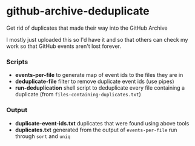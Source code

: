 # github-archive-deduplicate
Get rid of duplicates that made their way into the GitHub Archive

I mostly just uploaded this so I'd have it and so that others can check my work so that GitHub events aren't lost forever.

### Scripts
* **events-per-file** to generate map of event ids to the files they are in
* **deduplicate-file** filter to remove duplicate event ids (use pipes)
* **run-deduplication** shell script to deduplicate every file containing a duplicate (from `files-containing-duplicates.txt`)

### Output
* **duplicate-event-ids.txt** duplicates that were found using above tools
* **duplicates.txt** generated from the output of `events-per-file` run through `sort` and `uniq`
